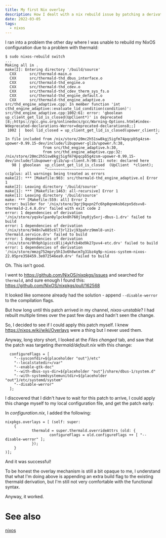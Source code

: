 ```yaml
---
title: My first Nix overlay
description: How I dealt with a nix rebuild issue by patching a derivation myself
date: 2022-03-05
tags:
  - nixos
---
```


I ran into a problem the other day where I was unable to rebuild my NixOS configuration due to a problem with thermald:

	$ sudo nixos-rebuild switch
	...
	Making all in .
	make[2]: Entering directory '/build/source'
	  CXX      src/thermald-main.o
	  CXX      src/thermald-thd_dbus_interface.o
	  CXX      src/thermald-thd_engine.o
	  CXX      src/thermald-thd_cdev.o
	  CXX      src/thermald-thd_cdev_therm_sys_fs.o
	  CXX      src/thermald-thd_engine_default.o
	  CXX      src/thermald-thd_engine_adaptive.o
	src/thd_engine_adaptive.cpp: In member function 'int cthd_engine_adaptive::evaluate_lid_condition(condition)':
	src/thd_engine_adaptive.cpp:1002:61: error: 'gboolean up_client_get_lid_is_closed(UpClient*)' is deprecated [8;;https://gcc.gnu.org/onlinedocs/gcc/Warning-Options.html#index-Wdeprecated-declarations-Werror=deprecated-declarations8;;]
	 1002 |  bool lid_closed = up_client_get_lid_is_closed(upower_client);
	      |                                                             ^
	In file included from /nix/store/20mc2h51sw8kgj5igfm74pqcpb5g4zsm-upower-0.99.15-dev/include/libupower-glib/upower.h:38,
	                 from src/thd_engine_adaptive.h:30,
	                 from src/thd_engine_adaptive.cpp:32:
	/nix/store/20mc2h51sw8kgj5igfm74pqcpb5g4zsm-upower-0.99.15-dev/include/libupower-glib/up-client.h:98:11: note: declared here
	   98 | gboolean  up_client_get_lid_is_closed  (UpClient  *client);
	      |           ^~~~~~~~~~~~~~~~~~~~~~~~~~~
	cc1plus: all warnings being treated as errors
	make[2]: *** [Makefile:903: src/thermald-thd_engine_adaptive.o] Error 1
	make[2]: Leaving directory '/build/source'
	make[1]: *** [Makefile:1463: all-recursive] Error 1
	make[1]: Leaving directory '/build/source'
	make: *** [Makefile:559: all] Error 2
	error: builder for '/nix/store/3qrj9qxpn2fc6hp0qnmksb6zpn5dsvv8-thermald-2.4.8.drv' failed with exit code 2
	error: 1 dependencies of derivation '/nix/store/yqskvlpan0ylpckn8h760jlmy0jy5xrj-dbus-1.drv' failed to build
	error: 1 dependencies of derivation '/nix/store/948n7w885c6l73rl21vj93pahrz9mml8-unit-thermald.service.drv' failed to build
	error: 1 dependencies of derivation '/nix/store/0h9ph1piccc8lij4ykfcb4bd9k27pvv4-etc.drv' failed to build
	error: 1 dependencies of derivation '/nix/store/mmzg752mpry5h13x6h8wcm7g31bz4g9p-nixos-system-nixos-22.05pre358459.3e072546ea9.drv' failed to build

Oh. This isn't good.

I went to https://github.com/NixOS/nixpkgs/issues and searched for `thermald`, and sure enough I found this: https://github.com/NixOS/nixpkgs/pull/162568

It looked like someone already had the solution - append `--disable-werror` to the compilation flags.

But how long until this patch arrived in my channel, *nixos-unstable*? I had rebuilt multiple times over the past few days and hadn't seen the change.

So, I decided to see if I could apply this patch myself. I knew https://nixos.wiki/wiki/Overlays were a thing but I never used them.

Anyway, long story short, I looked at the _Files changed_ tab, and saw that the patch was targeting _thermald/default.nix_ with this change:

	  configureFlags = [
	    "--sysconfdir=${placeholder "out"}/etc"
	    "--localstatedir=/var"
	    "--enable-gtk-doc"
	    "--with-dbus-sys-dir=${placeholder "out"}/share/dbus-1/system.d"
	    "--with-systemdsystemunitdir=${placeholder "out"}/etc/systemd/system"
	    "--disable-werror"
	  ];

I discovered that I didn't have to wait for this patch to arrive, I could apply this change myself to my local configuration file, and get the patch early:

In _configuration.nix_, I added the following:

    nixpkgs.overlays = [ (self: super:
        {
                thermald = super.thermald.overrideAttrs (old: {
                        configureFlags = old.configureFlags ++ [ "--disable-werror" ];
                });
        }
    )];

And it was successful!

To be honest the overlay mechanism is still a bit opaque to me, I understand that what I'm doing above is appending an extra build flag to the existing thermald derivation, but I'm still not very comfortable with the functional syntax.

Anyway, it worked.

# See also

[nixos](nixos.md)